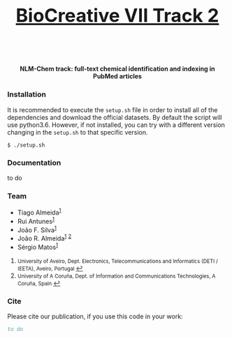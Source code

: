 <h1 align="center">
  <br>
  <a href="https://github.com/bioinformatics-ua/biocreativeVII_track2">
    <h2>BioCreative VII Track 2</h2>
  </a>
  <br>
</h1>

<h4 align="center">NLM-Chem track: full-text chemical identification and indexing in PubMed articles</h4>


### Installation

It is recommended to execute the `setup.sh` file in order to install all of the dependencies and download the official datasets. By default the script will use python3.6. However, if not installed, you can try with a different version changing in the `setup.sh` to that specific version.

```
$ ./setup.sh
```


### Documentation

to do


### Team
  * Tiago Almeida<sup id="a1">[1](#f1)</sup>
  * Rui Antunes<sup id="a1">[1](#f1)</sup>
  * João F. Silva<sup id="a1">[1](#f1)</sup>
  * João R. Almeida<sup id="a1">[1](#f1)</sup> <sup id="a2">[2](#f2)</sup>
  * Sérgio Matos<sup id="a1">[1](#f1)</sup>

1. <small id="f1"> University of Aveiro, Dept. Electronics, Telecommunications and Informatics (DETI / IEETA), Aveiro, Portugal </small> [↩](#a1)
2. <small id="f4"> University of A Coruña, Dept. of Information and Communications Technologies, A Coruña, Spain </small> [↩](#a4)


### Cite

Please cite our publication, if you use this code in your work:

```bib
to do
```
